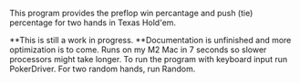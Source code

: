 This program provides the preflop win percantage and push (tie) percentage for two hands in Texas Hold'em.

**This is still a work in progress. 
**Documentation is unfinished and more optimization is to come.
Runs on my M2 Mac in 7 seconds so slower processors might take longer. 
To run the program with keyboard input run PokerDriver.
For two random hands, run Random.

